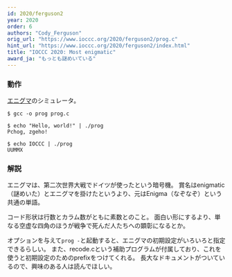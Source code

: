 ```yaml
---
id: 2020/ferguson2
year: 2020
order: 6
authors: "Cody_Ferguson"
orig_url: "https://www.ioccc.org/2020/ferguson2/prog.c"
hint_url: "https://www.ioccc.org/2020/ferguson2/index.html"
title: "IOCCC 2020: Most enigmatic"
award_ja: "もっとも謎めいている"
---
```


### 動作

[エニグマ](https://ja.wikipedia.org/wiki/%E3%82%A8%E3%83%8B%E3%82%B0%E3%83%9E_(%E6%9A%97%E5%8F%B7%E6%A9%9F))のシミュレータ。

```
$ gcc -o prog prog.c

$ echo "Hello, world!" | ./prog
Pchog, zgeho!

$ echo IOCCC | ./prog
UUMMX
```

### 解説

エニグマは、第二次世界大戦でドイツが使ったという暗号機。
賞名はenigmatic（謎めいた）とエニグマを掛けたというより、元はEnigma（なぞなぞ）という共通の単語。

コード形状は行数とカラム数がともに素数とのこと。
面白い形にするより、単なる空虚な四角のほうが戦争で死んだ人たちへの顕彰になるとか。

オプションを与えて`prog -`と起動すると、エニグマの初期設定がいろいろと指定できるらしい。
また、recode.cという補助プログラムが付属しており、これを使うと初期設定のためのprefixをつけてくれる。
長大なドキュメントがついているので、興味のある人は読んでほしい。
